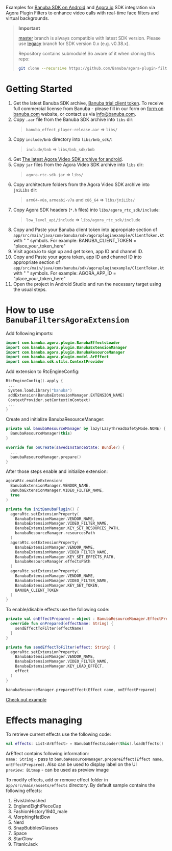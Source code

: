 Examples for [Banuba SDK on Android](https://docs.banuba.com/face-ar-sdk-v1/android/android_overview) and [Agora.io](https://www.agora.io/en/) SDK integration via Agora Plugin Filters to enhance video calls with real-time face filters and virtual backgrounds.

> **Important**
>
> [master](../../tree/master) branch is always compatible with latest SDK version. Please use [legacy](../../tree/legacy) branch for SDK version 0.x (e.g. v0.38.x).
>
> Repository contains submodule! So aware of it when cloning this repo:
>
> ```bash
> git clone --recursive https://github.com/Banuba/agora-plugin-filters-android.git
> ```

# Getting Started

1. Get the latest Banuba SDK archive, [Banuba trial client token](https://www.banuba.com/facear-sdk/face-filters).
To receive full commercial license from Banuba - please fill in our form on [form on banuba.com](https://www.banuba.com/face-filters-sdk) website, or contact us via [info@banuba.com](mailto:info@banuba.com).
2. Copy `.aar` file from the Banuba SDK archive into `libs` dir:
   >`banuba_effect_player-release.aar` => `libs/`
3. Copy `include/bnb` directory into `libs/bnb_sdk/`:
   >`include/bnb` => `libs/bnb_sdk/bnb`
4. Get [The latest Agora Video SDK archive for android](https://docs.agora.io/en/extension_customer/Banuba_downloads).
5. Copy `jar` files from the Agora Video SDK archive into `libs` dir:
   >`agora-rtc-sdk.jar` => `libs/`
6. Copy architecture folders from the Agora Video SDK archive into `jniLibs` dir:
   >`arm64-v8a`, `armeabi-v7a` and `x86_64` => `libs/jniLibs/`
7. Copy Agora SDK headers (`*.h` files) into `libs/agora_rtc_sdk/include`:
   >`low_level_api/include` => `libs/agora_rtc_sdk/include`
8. Copy and Paste your Banuba client token into appropriate section of `app/src/main/java/com/banuba/sdk/agorapluginexample/ClientToken.kt` with " " symbols. For example: BANUBA_CLIENT_TOKEN = "place_your_token_here"
9. Visit agora.io to sign up and get token, app ID and channel ID.
10. Copy and Paste your agora token, app ID and channel ID into appropriate section of `app/src/main/java/com/banuba/sdk/agorapluginexample/ClientToken.kt` with " " symbols. For example: AGORA_APP_ID = "place_your_token_here"
11. Open the project in Android Studio and run the necessary target using the usual steps.

# How to use `BanubaFiltersAgoraExtension`

Add following imports:

```kotlin
import com.banuba.agora.plugin.BanubaEffectsLoader
import com.banuba.agora.plugin.BanubaExtensionManager
import com.banuba.agora.plugin.BanubaResourceManager
import com.banuba.agora.plugin.model.ArEffect
import com.banuba.sdk.utils.ContextProvider
```

Add extension to RtcEngineConfig:

```kotlin
RtcEngineConfig().apply {
 ...
 System.loadLibrary("banuba")
 addExtension(BanubaExtensionManager.EXTENSION_NAME)
 ContextProvider.setContext(mContext)
 ...
}
```

Create and initialize BanubaResourceManager:

```kotlin
private val banubaResourceManager by lazy(LazyThreadSafetyMode.NONE) {
  BanubaResourceManager(this)
}
```

```kotlin
override fun onCreate(savedInstanceState: Bundle?) {
  ...
  banubaResourceManager.prepare()
}
```

After those steps enable and initialize extension:

```kotlin
agoraRtc.enableExtension(
  BanubaExtensionManager.VENDOR_NAME,
  BanubaExtensionManager.VIDEO_FILTER_NAME,
  true
)
```

```kotlin
private fun initBanubaPlugin() {
  agoraRtc.setExtensionProperty(
    BanubaExtensionManager.VENDOR_NAME,
    BanubaExtensionManager.VIDEO_FILTER_NAME,
    BanubaExtensionManager.KEY_SET_RESOURCES_PATH,
    banubaResourceManager.resourcesPath
  )
  agoraRtc.setExtensionProperty(
    BanubaExtensionManager.VENDOR_NAME,
    BanubaExtensionManager.VIDEO_FILTER_NAME,
    BanubaExtensionManager.KEY_SET_EFFECTS_PATH,
    banubaResourceManager.effectsPath
  )
  agoraRtc.setExtensionProperty(
    BanubaExtensionManager.VENDOR_NAME,
    BanubaExtensionManager.VIDEO_FILTER_NAME,
    BanubaExtensionManager.KEY_SET_TOKEN,
    BANUBA_CLIENT_TOKEN
  )
}
```

To enable/disable effects use the following code:

```kotlin
private val onEffectPrepared = object : BanubaResourceManager.EffectPreparedCallback {
  override fun onPrepared(effectName: String) {
    sendEffectToFilter(effectName)
  }
}

private fun sendEffectToFilter(effect: String) {
  agoraRtc.setExtensionProperty(
    BanubaExtensionManager.VENDOR_NAME,
    BanubaExtensionManager.VIDEO_FILTER_NAME,
    BanubaExtensionManager.KEY_LOAD_EFFECT,
    effect
  )
}
```

```kotlin
banubaResourceManager.prepareEffect(Effect name, onEffectPrepared)
```

[Check out example](app/src/main/java/com/banuba/sdk/agorapluginexample/MainActivity.kt)

# Effects managing

To retrieve current effects use the following code:

```kotlin
val effects: List<ArEffect> = BanubaEffectsLoader(this).loadEffects()
```

ArEffect contains following information:\
`name: String` - pass to `banubaResourceManager.prepareEffect(Effect name, onEffectPrepared)`. Also can be used to display label on the UI\
`preview: Bitmap` - can be used as preview image

To modify effects, add or remove effect folder in `app/src/main/assets/effects` directory.
By default sample contains the following effects:

1. ElvisUnleashed
2. EnglandEightPieceCap
3. FashionHistory1940_male
4. MorphingHatBow
5. Nerd
6. SnapBubblesGlasses
7. Space
8. StarGlow
9. TitanicJack

